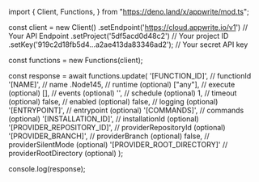 import { Client, Functions,  } from "https://deno.land/x/appwrite/mod.ts";

const client = new Client()
    .setEndpoint('https://cloud.appwrite.io/v1') // Your API Endpoint
    .setProject('5df5acd0d48c2') // Your project ID
    .setKey('919c2d18fb5d4...a2ae413da83346ad2'); // Your secret API key

const functions = new Functions(client);

const response = await functions.update(
    '[FUNCTION_ID]', // functionId
    '[NAME]', // name
    .Node145, // runtime (optional)
    ["any"], // execute (optional)
    [], // events (optional)
    '', // schedule (optional)
    1, // timeout (optional)
    false, // enabled (optional)
    false, // logging (optional)
    '[ENTRYPOINT]', // entrypoint (optional)
    '[COMMANDS]', // commands (optional)
    '[INSTALLATION_ID]', // installationId (optional)
    '[PROVIDER_REPOSITORY_ID]', // providerRepositoryId (optional)
    '[PROVIDER_BRANCH]', // providerBranch (optional)
    false, // providerSilentMode (optional)
    '[PROVIDER_ROOT_DIRECTORY]' // providerRootDirectory (optional)
);

console.log(response);
